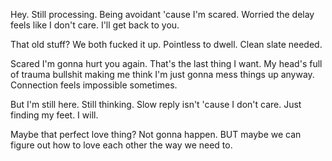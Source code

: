
Hey. Still processing. Being avoidant 'cause I'm scared. Worried the delay feels like I don't care. I'll get back to you.

That old stuff? We both fucked it up. Pointless to dwell. Clean slate needed.

Scared I'm gonna hurt you again. That's the last thing I want. My head's full of trauma bullshit making me think I'm just gonna mess things up anyway. Connection feels impossible sometimes.

But I'm still here. Still thinking. Slow reply isn't 'cause I don't care. Just finding my feet. I will.

Maybe that perfect love thing? Not gonna happen. BUT maybe we can figure out how to love each other the way we need to.